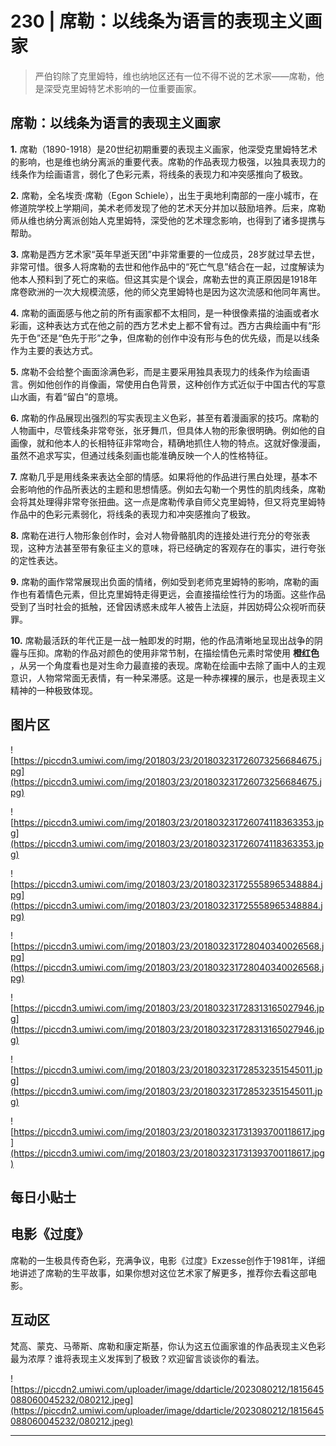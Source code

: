 # 230 | 席勒：以线条为语言的表现主义画家

> 严伯钧除了克里姆特，维也纳地区还有一位不得不说的艺术家——席勒，他是深受克里姆特艺术影响的一位重要画家。

## 席勒：以线条为语言的表现主义画家

 **1.** 席勒（1890-1918）是20世纪初期重要的表现主义画家，他深受克里姆特艺术的影响，也是维也纳分离派的重要代表。席勒的作品表现力极强，以独具表现力的线条作为绘画语言，弱化了色彩元素，将线条的表现力和冲突感推向了极致。

 **2.** 席勒，全名埃贡·席勒（Egon Schiele），出生于奥地利南部的一座小城市，在修道院学校上学期间，美术老师发现了他的艺术天分并加以鼓励培养。后来，席勒师从维也纳分离派创始人克里姆特，深受他的艺术理念影响，也得到了诸多提携与帮助。

 **3.** 席勒是西方艺术家“英年早逝天团”中非常重要的一位成员，28岁就过早去世，非常可惜。很多人将席勒的去世和他作品中的“死亡气息”结合在一起，过度解读为他本人预料到了死亡的来临。但这其实是个误会，席勒去世的真正原因是1918年席卷欧洲的一次大规模流感，他的师父克里姆特也是因为这次流感和他同年离世。

 **4.** 席勒的画面感与他之前的所有画家都不太相同，是一种很像素描的油画或者水彩画，这种表达方式在他之前的西方艺术史上都不曾有过。西方古典绘画中有“形先于色”还是“色先于形”之争，但席勒的创作中没有形与色的优先级，而是以线条作为主要的表达方式。

 **5.** 席勒不会给整个画面涂满色彩，而是主要采用独具表现力的线条作为绘画语言。例如他创作的肖像画，常使用白色背景，这种创作方式近似于中国古代的写意山水画，有着“留白”的意境。

 **6.** 席勒的作品展现出强烈的写实表现主义色彩，甚至有着漫画家的技巧。席勒的人物画中，尽管线条非常夸张，张牙舞爪，但具体人物的形象很明确。例如他的自画像，就和他本人的长相特征非常吻合，精确地抓住人物的特点。这就好像漫画，虽然不追求写实，但通过线条刻画也能准确反映一个人的性格特征。

 **7.** 席勒几乎是用线条来表达全部的情感。如果将他的作品进行黑白处理，基本不会影响他的作品所表达的主题和思想情感。例如去勾勒一个男性的肌肉线条，席勒会将其处理得非常夸张扭曲。这一点是席勒传承自师父克里姆特，但又将克里姆特作品中的色彩元素弱化，将线条的表现力和冲突感推向了极致。

 **8.** 席勒在进行人物形象创作时，会对人物骨骼肌肉的连接处进行充分的夸张表现，这种方法甚至带有象征主义的意味，将已经确定的客观存在的事实，进行夸张的定性表达。

 **9.** 席勒的画作常常展现出负面的情绪，例如受到老师克里姆特的影响，席勒的画作也有着情色元素，但比克里姆特走得更远，会直接描绘性行为的场面。这些作品受到了当时社会的抵触，还曾因诱惑未成年人被告上法庭，并因妨碍公众视听而获罪。

 **10.** 席勒最活跃的年代正是一战一触即发的时期，他的作品清晰地呈现出战争的阴霾与压抑。席勒的作品对颜色的使用非常节制，在描绘情色元素时常使用 **橙红色** ，从另一个角度看也是对生命力最直接的表现。席勒在绘画中去除了画中人的主观意识，人物常常面无表情，有一种呆滞感。这是一种赤裸裸的展示，也是表现主义精神的一种极致体现。

## 图片区

![https://piccdn3.umiwi.com/img/201803/23/201803231726073256684675.jpg](https://piccdn3.umiwi.com/img/201803/23/201803231726073256684675.jpg)

![https://piccdn3.umiwi.com/img/201803/23/201803231726074118363353.jpg](https://piccdn3.umiwi.com/img/201803/23/201803231726074118363353.jpg)

![https://piccdn3.umiwi.com/img/201803/23/201803231725558965348884.jpg](https://piccdn3.umiwi.com/img/201803/23/201803231725558965348884.jpg)

![https://piccdn3.umiwi.com/img/201803/23/201803231728040340026568.jpg](https://piccdn3.umiwi.com/img/201803/23/201803231728040340026568.jpg)

![https://piccdn3.umiwi.com/img/201803/23/201803231728313165027946.jpg](https://piccdn3.umiwi.com/img/201803/23/201803231728313165027946.jpg)

![https://piccdn3.umiwi.com/img/201803/23/201803231728532351545011.jpg](https://piccdn3.umiwi.com/img/201803/23/201803231728532351545011.jpg)

![https://piccdn3.umiwi.com/img/201803/23/201803231731393700118617.jpg](https://piccdn3.umiwi.com/img/201803/23/201803231731393700118617.jpg)

## 每日小贴士

## 电影《过度》

席勒的一生极具传奇色彩，充满争议，电影《过度》Exzesse创作于1981年，详细地讲述了席勒的生平故事，如果你想对这位艺术家了解更多，推荐你去看这部电影。

## 互动区

梵高、蒙克、马蒂斯、席勒和康定斯基，你认为这五位画家谁的作品表现主义色彩最为浓厚？谁将表现主义发挥到了极致？欢迎留言谈谈你的看法。

![https://piccdn2.umiwi.com/uploader/image/ddarticle/2023080212/1815645088060045232/080212.jpeg](https://piccdn2.umiwi.com/uploader/image/ddarticle/2023080212/1815645088060045232/080212.jpeg)

---
